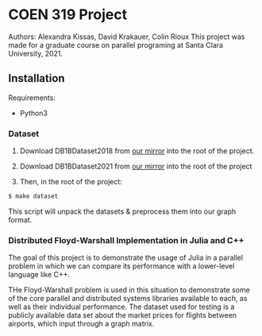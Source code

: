 # COEN 319 Project
Authors: Alexandra Kissas, David Krakauer, Colin Rioux
This project was made for a graduate course on parallel programing at Santa Clara University, 2021.

## Installation
Requirements:
- Python3

### Dataset
1. Download DB1BDataset2018 from [our mirror](https://drive.google.com/file/d/19sXIK9Zo7ZZ2VoEBTIejD-cYezjQXATe/view?usp=sharing) into the root of the project.

2. Download DB1BDataset2021 from [our mirror](https://drive.google.com/file/d/1-eumEXlShRpxW78l6ernpc0wC5BCH6g7/view?usp=sharing) into the root of the project

3. Then, in the root of the project:
```bash
$ make dataset
```
This script will unpack the datasets & preprocess them into our graph format.

### Distributed Floyd-Warshall Implementation in Julia and C++
The goal of this project is to demonstrate the usage of Julia in a parallel problem
in which we can compare its performance with a lower-level language like C++.

THe Floyd-Warshall problem is used in this situation to demonstrate some of the core
parallel and distributed systems libraries available to each, as well as their individual
performance. The dataset used for testing is a publicly available data set about the market prices for flights between airports, which input through a graph matrix.
